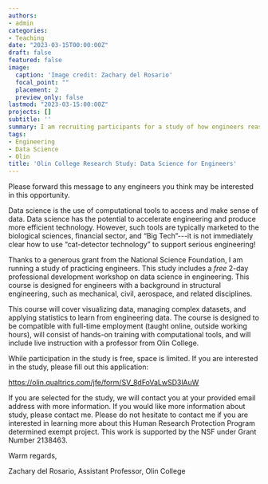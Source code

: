 ```yaml
---
authors:
- admin
categories:
- Teaching
date: "2023-03-15T00:00:00Z"
draft: false
featured: false
image:
  caption: 'Image credit: Zachary del Rosario'
  focal_point: ""
  placement: 2
  preview_only: false
lastmod: "2023-03-15:00:00Z"
projects: []
subtitle: ''
summary: I am recruiting participants for a study of how engineers reason about data. This study includes a free 6-week professional development course!
tags:
- Engineering
- Data Science
- Olin
title: 'Olin College Research Study: Data Science for Engineers'
---
```


Please forward this message to any engineers you think may be interested in this opportunity.

Data science is the use of computational tools to access and make sense of data. Data science has the potential to accelerate engineering and produce more efficient technology. However, such tools are typically marketed to the biological sciences, financial sector, and “Big Tech”---it is not immediately clear how to use “cat-detector technology” to support serious engineering!

Thanks to a generous grant from the National Science Foundation, I am running a study of practicing engineers. This study includes a *free* 2-day professional development workshop on data science in engineering. This course is designed for engineers with a background in structural engineering, such as mechanical, civil, aerospace, and related disciplines.

This course will cover visualizing data, managing complex datasets, and applying statistics to learn from engineering data. The course is designed to be compatible with full-time employment (taught online, outside working hours), will consist of hands-on training with computational tools, and will include live instruction with a professor from Olin College.

While participation in the study is free, space is limited. If you are interested in the study, please fill out this application:

  https://olin.qualtrics.com/jfe/form/SV_8dFoVaLwSD3lAuW

If you are selected for the study, we will contact you at your provided email address with more information. If you would like more information about study, please contact me. Please do not hesitate to contact me if you are interested in learning more about this Human Research Protection Program determined exempt project. This work is supported by the NSF under Grant Number 2138463.

Warm regards,

Zachary del Rosario, Assistant Professor, Olin College
